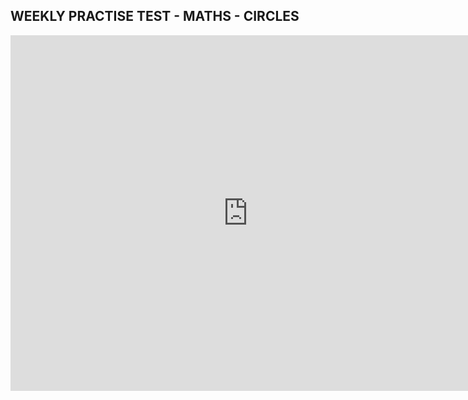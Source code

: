 ## WEEKLY PRACTISE TEST - MATHS - CIRCLES

<div style="display: flex; align-items: flex-start;">

  <!-- First iframe with white background -->
  <div style="flex: 1; padding-right: 10px; background-color: white;">
    <iframe src="https://docs.google.com/presentation/d/e/2PACX-1vTsuAyFdEKD_z0BsHS_fE4hYmphaf8pufaBchPpPFLmpG_8shDGzsh3j-5UXvygTRECfhvuoaSt2Ynf/embed?start=false&loop=false&delayms=3000&rm=minimal" frameborder="0" width="759" height="569" allowfullscreen="true" mozallowfullscreen="true" webkitallowfullscreen="true"></iframe>
  </div>

  <div style="flex: 0 0 30%; padding-left: 10px; transform: scale(0.8); transform-origin: top left;">
    <iframe src="https://docs.google.com/forms/d/e/1FAIpQLScrpxYH7XYZQA3sbR8hyMySRFm0zhzPDbl3l_CzqE1LDljDLQ/viewform?embedded=true" width="222" height="1085" frameborder="0" marginheight="0" marginwidth="0">Loading…</iframe>
  </div>

</div>
